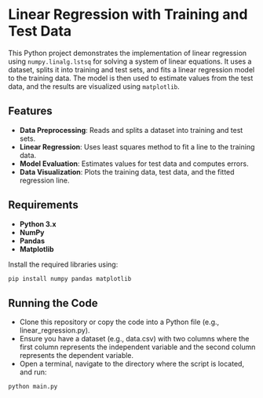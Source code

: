 # Linear Regression with Training and Test Data

This Python project demonstrates the implementation of linear regression using `numpy.linalg.lstsq` for solving a system of linear equations. It uses a dataset, splits it into training and test sets, and fits a linear regression model to the training data. The model is then used to estimate values from the test data, and the results are visualized using `matplotlib`.

## Features

- **Data Preprocessing**: Reads and splits a dataset into training and test sets.
- **Linear Regression**: Uses least squares method to fit a line to the training data.
- **Model Evaluation**: Estimates values for test data and computes errors.
- **Data Visualization**: Plots the training data, test data, and the fitted regression line.

## Requirements

- **Python 3.x**
- **NumPy**
- **Pandas**
- **Matplotlib**

Install the required libraries using:
```bash
pip install numpy pandas matplotlib
```
## Running the Code
- Clone this repository or copy the code into a Python file (e.g., linear_regression.py).
- Ensure you have a dataset (e.g., data.csv) with two columns where the first column represents the independent variable and the second column represents the dependent variable.
- Open a terminal, navigate to the directory where the script is located, and run:
```bash
python main.py
```
